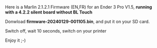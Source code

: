 Here is a Marlin 2.1.2.1 Firmware (EN,FR) for an Ender 3 Pro V1.5, **running with a 4.2.2 silent board without BL Touch**

Donwload **firmware-20240129-001105.bin**, and put it on your SD card.

Switch off, wait 10 seconds, switch on your printer

Enjoy it ;-)
